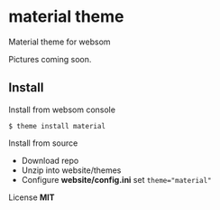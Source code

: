 # material theme
Material theme for websom

Pictures coming soon.

## Install

Install from websom console
```
$ theme install material
```

Install from source
* Download repo
* Unzip into website/themes
* Configure **website/config.ini** set `theme="material"`

License **MIT**
